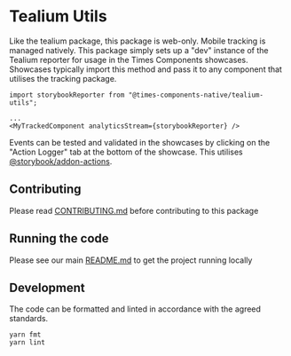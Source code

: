 # Tealium Utils

Like the tealium package, this package is web-only. Mobile tracking is managed
natively. This package simply sets up a "dev" instance of the Tealium reporter
for usage in the Times Components showcases. Showcases typically import this
method and pass it to any component that utilises the tracking package.

```
import storybookReporter from "@times-components-native/tealium-utils";

...
<MyTrackedComponent analyticsStream={storybookReporter} />
```

Events can be tested and validated in the showcases by clicking on the "Action
Logger" tab at the bottom of the showcase. This utilises
[@storybook/addon-actions](https://github.com/storybooks/storybook/tree/master/addons/actions).

## Contributing

Please read [CONTRIBUTING.md](./CONTRIBUTING.md) before contributing to this
package

## Running the code

Please see our main [README.md](../README.md) to get the project running locally

## Development

The code can be formatted and linted in accordance with the agreed standards.

```
yarn fmt
yarn lint
```
